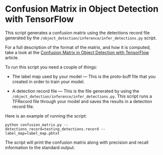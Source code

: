 # Confusion Matrix in Object Detection with TensorFlow

This script generates a confusion matrix using the detections record file generated by the `/object_detection/inference/infer_detections.py` script.

For a full description of the format of the matrix, and how it is computed, take a look at the [Confusion Matrix in Object Detection with TensorFlow](https://www.shiftedup.com/2018/10/10/confusion-matrix-in-object-detection-api-with-tensorflow) article.

To run this script you need a couple of things:

* The label map used by your model — This is the proto-buff file that you created in order to train your model.
  
* A detection record file — This is the file generated by using the `/object_detection/inference/infer_detections.py`. This script runs a TFRecord file through your model and saves the results in a detection record file. 

Here is an example of running the script:

```
python confusion_matrix.py --detections_record=testing_detections.record --label_map=label_map.pbtxt
```

The script will print the confusion matrix along with precision and recall information to the standard output.
